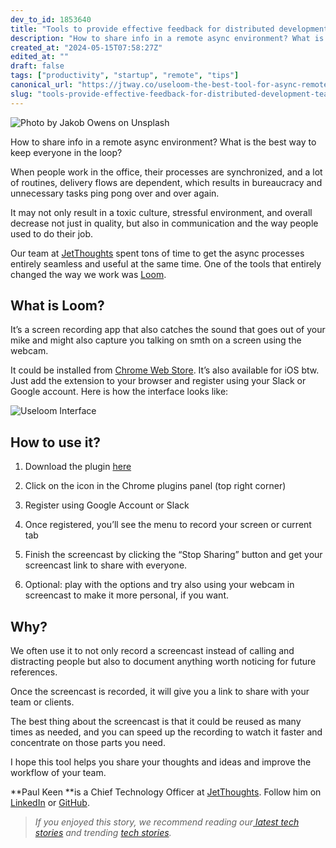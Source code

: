 ```yaml
---
dev_to_id: 1853640
title: "Tools to provide effective feedback for distributed development teams"
description: "How to share info in a remote async environment? What is the best way to keep everyone in the..."
created_at: "2024-05-15T07:58:27Z"
edited_at: ""
draft: false
tags: ["productivity", "startup", "remote", "tips"]
canonical_url: "https://jtway.co/useloom-the-best-tool-for-async-remote-communication-7bfcbbffe051"
slug: "tools-provide-effective-feedback-for-distributed-development-teams-productivity-startup"
---
```

![Photo by [Jakob Owens](https://unsplash.com/@jakobowens1?utm_source=unsplash&utm_medium=referral&utm_content=creditCopyText) on [Unsplash](https://unsplash.com/s/photos/video?utm_source=unsplash&utm_medium=referral&utm_content=creditCopyText)](https://cdn-images-1.medium.com/max/2000/0*qp3KwvUGOgplTVNb)

How to share info in a remote async environment? What is the best way to keep everyone in the loop?

When people work in the office, their processes are synchronized, and a lot of routines, delivery flows are dependent, which results in bureaucracy and unnecessary tasks ping pong over and over again.

It may not only result in a toxic culture, stressful environment, and overall decrease not just in quality, but also in communication and the way people used to do their job.

Our team at [JetThoughts](https://medium.com/u/c55e7783810f?source=post_page-----7bfcbbffe051----------------------) spent tons of time to get the async processes entirely seamless and useful at the same time. One of the tools that entirely changed the way we work was [Loom](https://www.loom.com/).

## What is Loom?

It’s a screen recording app that also catches the sound that goes out of your mike and might also capture you talking on smth on a screen using the webcam.

It could be installed from [Chrome Web Store](https://chrome.google.com/webstore/detail/loom-video-recorder-scree/liecbddmkiiihnedobmlmillhodjkdmb?hl=en-US). It’s also available for iOS btw. Just add the extension to your browser and register using your Slack or Google account. Here is how the interface looks like:

![Useloom Interface](https://cdn-images-1.medium.com/max/2560/0*4yAoK_Go5fiLiNbV)

## How to use it?

 1. Download the plugin [here](https://chrome.google.com/webstore/detail/loom-video-recorder-scree/liecbddmkiiihnedobmlmillhodjkdmb?hl=en-US)

 2. Click on the icon in the Chrome plugins panel (top right corner)

 3. Register using Google Account or Slack

 4. Once registered, you’ll see the menu to record your screen or current tab

 5. Finish the screencast by clicking the “Stop Sharing” button and get your screencast link to share with everyone.

 6. Optional: play with the options and try also using your webcam in screencast to make it more personal, if you want.

## Why?

We often use it to not only record a screencast instead of calling and distracting people but also to document anything worth noticing for future references.

Once the screencast is recorded, it will give you a link to share with your team or clients.

The best thing about the screencast is that it could be reused as many times as needed, and you can speed up the recording to watch it faster and concentrate on those parts you need.

I hope this tool helps you share your thoughts and ideas and improve the workflow of your team.

**Paul Keen **is a Chief Technology Officer at [JetThoughts](https://www.jetthoughts.com/). Follow him on [LinkedIn](https://www.linkedin.com/in/paul-keen/) or [GitHub](https://github.com/pftg).
>  *If you enjoyed this story, we recommend reading our[ latest tech stories](https://jtway.co/latest) and trending [tech stories](https://jtway.co/trending).*
